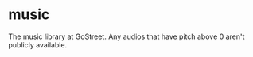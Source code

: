 # music
The music library at GoStreet. Any audios that have pitch above 0 aren't publicly available.
